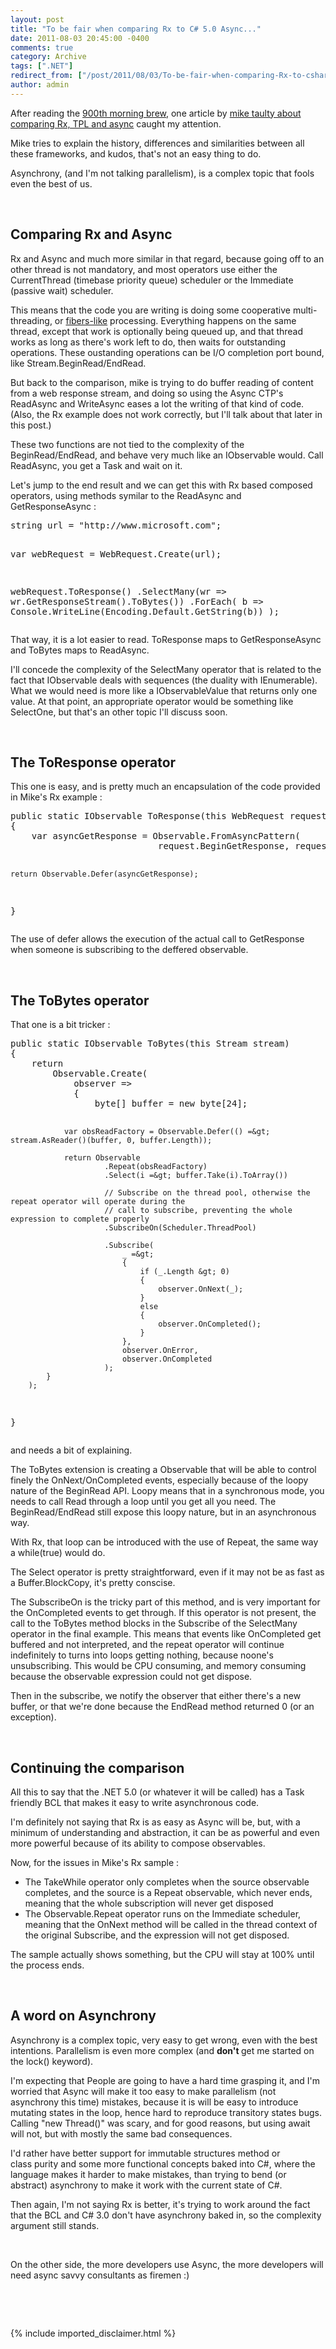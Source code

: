 ```yaml
---
layout: post
title: "To be fair when comparing Rx to C# 5.0 Async..."
date: 2011-08-03 20:45:00 -0400
comments: true
category: Archive
tags: [".NET"]
redirect_from: ["/post/2011/08/03/To-be-fair-when-comparing-Rx-to-csharp-50-Async.aspx", "/post/2011/08/03/to-be-fair-when-comparing-rx-to-csharp-50-async.aspx"]
author: admin
---
```

<!-- more -->
<p>After reading the <a href="http://blog.cwa.me.uk/2011/07/22/the-morning-brew-900/?utm_source=feedburner&amp;utm_medium=feed&amp;utm_campaign=Feed%3A+ReflectivePerspective+%28Reflective+Perspective+-+Chris+Alcock%29&amp;utm_content=Google+Reader">900th morning brew</a>, one article by <a href="http://mtaulty.com/CommunityServer/blogs/mike_taultys_blog/archive/2011/07/21/rx-tpl-async-ctp-oh-my.aspx">mike taulty about comparing Rx, TPL and async</a> caught my attention.</p>
<p>Mike tries to explain the history, differences and similarities between all these frameworks, and kudos, that's not an easy thing to do.</p>
<p>Asynchrony, (and I'm not talking parallelism), is a complex topic that fools even the best of us.</p>
<p>&nbsp;</p>
<h2>Comparing Rx and Async</h2>
<p>Rx and Async and much more similar in that regard, because going off to an other thread is not mandatory, and most operators use either the CurrentThread (timebase priority queue) scheduler or the Immediate (passive wait) scheduler.</p>
<p>This means that the code you are writing is doing some cooperative multi-threading, or <a href="http://msdn.microsoft.com/en-us/library/ms682661(v=vs.85).aspx">fibers-like</a> processing. Everything happens on the same thread, except that work is optionally&nbsp;being queued up, and that thread works as long as there's work left to do, then waits for outstanding operations. These oustanding operations can be I/O completion port bound, like Stream.BeginRead/EndRead.</p>
<p>But back to the comparison, mike is trying to do buffer reading of content from a web response stream, and doing so using the Async CTP's ReadAsync and WriteAsync eases a lot the writing of that kind of code. (Also, the Rx example does not work correctly, but I'll talk about that later in this post.)</p>
<p>These two&nbsp;functions are not tied to the complexity of the BeginRead/EndRead, and behave very much like an IObservable would. Call ReadAsync, you get a Task and wait on it.</p>
<p>Let's jump to the end result&nbsp;and we can get this with Rx based composed operators, using&nbsp;methods symilar to the ReadAsync and GetResponseAsync&nbsp;:</p>
<pre class="brush: c-sharp">string url = "http://www.microsoft.com";

var webRequest = WebRequest.Create(url);

webRequest.ToResponse()
          .SelectMany(wr =&gt; wr.GetResponseStream().ToBytes())
          .ForEach(
            b =&gt; Console.WriteLine(Encoding.Default.GetString(b))
          );
</pre>
<p>That way, it is a lot easier to read. ToResponse maps to GetResponseAsync and ToBytes maps to ReadAsync.</p>
<p>I'll concede the complexity of&nbsp;the SelectMany operator that is related to the fact that IObservable deals with sequences (the duality with IEnumerable). What we would need is more like a IObservableValue that returns only one value. At that point, an appropriate operator would be something like SelectOne, but that's an other topic I'll discuss soon.</p>
<p>&nbsp;</p>
<h2>The ToResponse operator</h2>
<p>This one is easy, and is pretty much an encapsulation of the code provided in Mike's Rx example :</p>
<pre class="brush: c-sharp">public static IObservable ToResponse(this WebRequest request)
{
    var asyncGetResponse = Observable.FromAsyncPattern(
                            request.BeginGetResponse, request.EndGetResponse);

    return Observable.Defer(asyncGetResponse);
}</pre>
<p>The use of defer allows the execution of the actual call to GetResponse when someone is subscribing to the deffered observable.</p>
<p>&nbsp;</p>
<h2>The ToBytes operator</h2>
<p>That one is a bit tricker :</p>
<pre class="brush: c-sharp">public static IObservable ToBytes(this Stream stream)
{
    return 
        Observable.Create(
            observer =&gt;
            {
                byte[] buffer = new byte[24];

                var obsReadFactory = Observable.Defer(() =&gt; stream.AsReader()(buffer, 0, buffer.Length));

                return Observable
                         .Repeat(obsReadFactory)
                         .Select(i =&gt; buffer.Take(i).ToArray())

                         // Subscribe on the thread pool, otherwise the repeat operator will operate during the 
                         // call to subscribe, preventing the whole expression to complete properly
                         .SubscribeOn(Scheduler.ThreadPool)

                         .Subscribe(
                             _ =&gt;
                             {
                                 if (_.Length &gt; 0)
                                 {
                                     observer.OnNext(_);
                                 }
                                 else
                                 {
                                     observer.OnCompleted();
                                 }
                             },
                             observer.OnError,
                             observer.OnCompleted
                         );
            }
        );
}</pre>
<p>and&nbsp;needs a bit of explaining.</p>
<p>The ToBytes extension is creating a Observable that will be able to control finely the OnNext/OnCompleted events, especially because of the loopy nature of the BeginRead API. Loopy means that in a synchronous mode, you needs to call Read through a loop until you get all you need. The BeginRead/EndRead still expose this loopy nature, but in an asynchronous way.</p>
<p>With Rx, that loop can be introduced with the use of Repeat, the same way a while(true) would do.</p>
<p>The Select operator is pretty straightforward, even if it may not be as fast as a Buffer.BlockCopy, it's pretty conscise.</p>
<p>The SubscribeOn is the tricky part of this method, and is very important for the OnCompleted events to get through. If this operator is not present, the call to the ToBytes method blocks in the Subscribe of the SelectMany operator in the final example. This means that events like OnCompleted get buffered and not interpreted, and the repeat operator will continue indefinitely&nbsp;to turns into loops getting nothing, because noone's unsubscribing. This would be CPU consuming, and memory consuming because the observable expression could not get dispose.</p>
<p>Then in the subscribe, we notify the observer that either there's a new buffer, or that we're done because the EndRead method returned 0 (or an exception).</p>
<p>&nbsp;</p>
<h2>Continuing the comparison</h2>
<p>All this to say that the .NET 5.0 (or whatever it will be called) has a Task friendly&nbsp;BCL that makes it easy to&nbsp;write&nbsp;asynchronous code.</p>
<p>I'm definitely not saying that Rx is as easy as Async will be, but, with a minimum of understanding and abstraction, it can be as powerful and even more powerful because of its ability to compose observables.</p>
<p>Now, for the issues in Mike's Rx sample :</p>
<ul>
<li>The TakeWhile operator only completes when the source observable completes, and the source is a Repeat observable, which never ends, meaning that the whole subscription will never get disposed</li>
<li>The Observable.Repeat operator runs on the&nbsp;Immediate scheduler, meaning that the OnNext method will be called&nbsp;in the&nbsp;thread context of the&nbsp;original Subscribe, and the expression will not get disposed.</li>
</ul>
<p>The sample actually shows something, but the CPU will stay at 100% until the process ends.</p>
<p>&nbsp;</p>
<h2>A word on Asynchrony</h2>
<p>Asynchrony is a complex topic, very easy to get wrong, even with the best intentions. Parallelism is even more complex (and <strong>don't </strong>get me started on the lock() keyword).</p>
<p>I'm expecting that People are going to have a hard time grasping it, and I'm worried that Async will make it too easy to make parallelism (not asynchrony this time)&nbsp;mistakes, because it is will be easy to introduce mutating states in the loop, hence hard to reproduce transitory states&nbsp;bugs. Calling "new Thread()" was scary, and for good reasons, but using await will not, but with mostly the same bad&nbsp;consequences.</p>
<p>I'd rather have better support for immutable structures method or class&nbsp;purity&nbsp;and some more functional concepts baked into C#, where the language makes it harder to make mistakes, than trying to&nbsp;bend (or abstract)&nbsp;asynchrony to make it work with the current state of C#.</p>
<p>Then again, I'm not saying Rx is better, it's trying to work around the fact that the BCL and C# 3.0 don't have asynchrony baked in, so the complexity argument still stands.</p>
<p>&nbsp;</p>
<p>On the other side, the more developers use Async, the more developers will need async savvy&nbsp;consultants as firemen :)</p>
<p>&nbsp;</p>
<p>&nbsp;</p>
{% include imported_disclaimer.html %}
